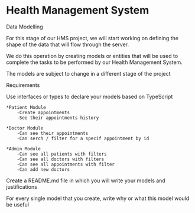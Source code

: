 # Health Management System

Data Modelling

For this stage of our HMS project, we will start working on defining the shape of the data that will flow through the server.  

We do this operation by creating models or entities that will be used to complete the tasks to be performed by our Health Management System. 

The models are subject to change in a different stage of the project 

Requirements 

Use interfaces or types to declare your models based on TypeScript

    *Patient Module
        -Create appointments
        -See their appointments history

    *Doctor Module
        -Can see their appointments
        -Can serch / filter for a specif appointment by id

    *Admin Module
        -Can see all patients with filters
        -Can see all doctors with filters
        -Can see all appointments with filter
        -Can add new doctors


    
Create a README.md file in which you will write your models and justifications 

For every single model that you create, write why or what this model would be useful 
